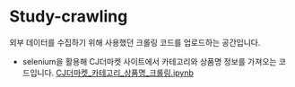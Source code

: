 # Study-crawling

외부 데이터를 수집하기 위해 사용했던 크롤링 코드를 업로드하는 공간입니다.

* selenium을 활용해 CJ더마켓 사이트에서 카테고리와 상품명 정보를 가져오는 코드입니다.
[CJ더마켓_카테고리_상품명_크롤링.ipynb](https://github.com/jiazzang/Study-crawling/blob/main/CJ%EB%8D%94%EB%A7%88%EC%BC%93_%EC%B9%B4%ED%85%8C%EA%B3%A0%EB%A6%AC_%EC%83%81%ED%92%88%EB%AA%85_%ED%81%AC%EB%A1%A4%EB%A7%81.ipynb) 
